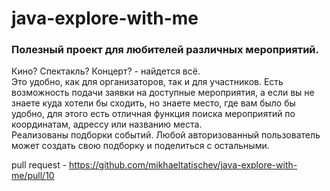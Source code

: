 # java-explore-with-me
### Полезный проект для любителей различных мероприятий.  

Кино? Спектакль? Концерт? - найдется всё.  
Это удобно, как для организаторов, так и для участников.
Есть возможность подачи заявки на доступные мероприятия, а если вы не знаете куда хотели бы сходить, но знаете место, где вам было бы удобно, для этого есть отличная функция поиска мероприятий по координатам, адрессу или названию места.  
Реализованы подборки событий. Любой авторизованный пользователь может создать свою подборку и поделиться с остальными.

pull request - https://github.com/mikhaeltatischev/java-explore-with-me/pull/10